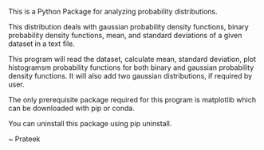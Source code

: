 This is a Python Package for analyzing probability distributions.

This distribution deals with gaussian probability density functions, binary probability density functions, mean, and standard deviations of a given dataset in a text file.

This program will read the dataset, calculate mean, standard deviation, plot histogramsm probability functions for both binary and gaussian probability density functions. It will also add two gaussian distributions, if required by user.

The only prerequisite package required for this program is matplotlib which can be downloaded with pip or conda.

You can uninstall this package using pip uninstall.

~ Prateek
